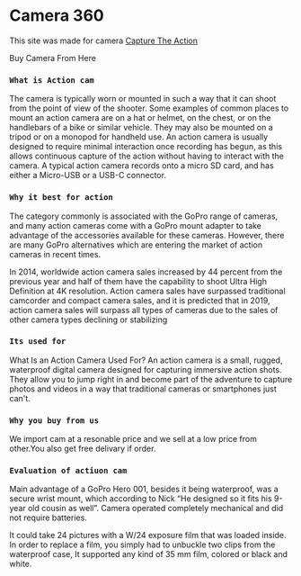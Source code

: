 # Camera 360

This site was made for camera  [Capture The Action](https://action-camera360.web.app/)

Buy Camera From Here

### `What is Action cam`
The camera is typically worn or mounted in such a way that it can shoot from the point of view of the shooter. Some examples of common places to mount an action camera are on a hat or helmet, on the chest, or on the handlebars of a bike or similar vehicle. They may also be mounted on a tripod or on a monopod for handheld use. An action camera is usually designed to require minimal interaction once recording has begun, as this allows continuous capture of the action without having to interact with the camera. A typical action camera records onto a micro SD card, and has either a Micro-USB or a USB-C connector.
### `Why it best for action`
The category commonly is associated with the GoPro range of cameras, and many action cameras come with a GoPro mount adapter to take advantage of the accessories available for these cameras. However, there are many GoPro alternatives which are entering the market of action cameras in recent times.

In 2014, worldwide action camera sales increased by 44 percent from the previous year and half of them have the capability to shoot Ultra High Definition at 4K resolution. Action camera sales have surpassed traditional camcorder and compact camera sales, and it is predicted that in 2019, action camera sales will surpass all types of cameras due to the sales of other camera types declining or stabilizing

### `Its used for`
What Is an Action Camera Used For? An action camera is a small, rugged, waterproof digital camera designed for capturing immersive action shots. They allow you to jump right in and become part of the adventure to capture photos and videos in a way that traditional cameras or smartphones just can't.
### `Why you buy from us`
We import cam at a resonable price and we sell at a low price from other.You also get free delivary if order.
### `Evaluation of actiuon cam`
Main advantage of a GoPro Hero 001, besides it being waterproof, was a secure wrist mount, which according to Nick “He designed so it fits his 9-year old cousin as well”. Camera operated completely mechanical and did not require batteries.

It could take 24 pictures with a W/24 exposure film that was loaded inside. In order to replace a film, you simply had to unbuckle two clips from the waterproof case, It supported any kind of 35 mm film, colored or black and white.
